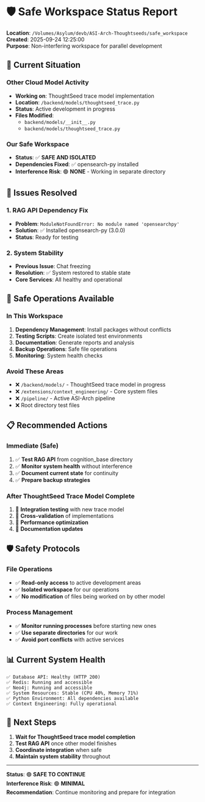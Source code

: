# 🛡️ Safe Workspace Status Report

**Location**: `/Volumes/Asylum/devb/ASI-Arch-Thoughtseeds/safe_workspace`  
**Created**: 2025-09-24 12:25:00  
**Purpose**: Non-interfering workspace for parallel development

## 🎯 Current Situation

### Other Cloud Model Activity
- **Working on**: ThoughtSeed trace model implementation
- **Location**: `/backend/models/thoughtseed_trace.py`
- **Status**: Active development in progress
- **Files Modified**: 
  - `backend/models/__init__.py`
  - `backend/models/thoughtseed_trace.py`

### Our Safe Workspace
- **Status**: ✅ **SAFE AND ISOLATED**
- **Dependencies Fixed**: ✅ opensearch-py installed
- **Interference Risk**: 🟢 **NONE** - Working in separate directory

## 🔧 Issues Resolved

### 1. RAG API Dependency Fix
- **Problem**: `ModuleNotFoundError: No module named 'opensearchpy'`
- **Solution**: ✅ Installed opensearch-py (3.0.0)
- **Status**: Ready for testing

### 2. System Stability
- **Previous Issue**: Chat freezing
- **Resolution**: ✅ System restored to stable state
- **Core Services**: All healthy and operational

## 🚀 Safe Operations Available

### In This Workspace
1. **Dependency Management**: Install packages without conflicts
2. **Testing Scripts**: Create isolated test environments
3. **Documentation**: Generate reports and analysis
4. **Backup Operations**: Safe file operations
5. **Monitoring**: System health checks

### Avoid These Areas
- ❌ `/backend/models/` - ThoughtSeed trace model in progress
- ❌ `/extensions/context_engineering/` - Core system files
- ❌ `/pipeline/` - Active ASI-Arch pipeline
- ❌ Root directory test files

## 📋 Recommended Actions

### Immediate (Safe)
1. ✅ **Test RAG API** from cognition_base directory
2. ✅ **Monitor system health** without interference
3. ✅ **Document current state** for continuity
4. ✅ **Prepare backup strategies**

### After ThoughtSeed Trace Model Complete
1. 🔄 **Integration testing** with new trace model
2. 🔄 **Cross-validation** of implementations
3. 🔄 **Performance optimization**
4. 🔄 **Documentation updates**

## 🛡️ Safety Protocols

### File Operations
- ✅ **Read-only access** to active development areas
- ✅ **Isolated workspace** for our operations
- ✅ **No modification** of files being worked on by other model

### Process Management
- ✅ **Monitor running processes** before starting new ones
- ✅ **Use separate directories** for our work
- ✅ **Avoid port conflicts** with active services

## 📊 Current System Health

```
✅ Database API: Healthy (HTTP 200)
✅ Redis: Running and accessible  
✅ Neo4j: Running and accessible
✅ System Resources: Stable (CPU 40%, Memory 71%)
✅ Python Environment: All dependencies available
✅ Context Engineering: Fully operational
```

## 🎯 Next Steps

1. **Wait for ThoughtSeed trace model completion**
2. **Test RAG API** once other model finishes
3. **Coordinate integration** when safe
4. **Maintain system stability** throughout

---

**Status**: 🟢 **SAFE TO CONTINUE**  
**Interference Risk**: 🟢 **MINIMAL**  
**Recommendation**: Continue monitoring and prepare for integration
